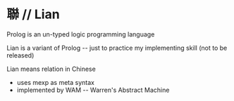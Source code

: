 # 聯 // Lian

Prolog is an un-typed logic programming language

Lian is a variant of Prolog -- just to practice my implementing skill (not to be released)

Lian means relation in Chinese

- uses mexp as meta syntax
- implemented by WAM -- Warren's Abstract Machine
